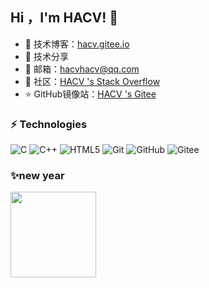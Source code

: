 ## Hi ，I'm HACV! :wave:    

- 🏡 技术博客：<a href="https://hacv.gitee.io" target="_blank">hacv.gitee.io</a>   
- 🌱 技术分享
- 💬 邮箱：hacvhacv@qq.com  
- 🤔 社区：<a href="https://stackoverflow.com/users/14727509/hacv" target="_blank">HACV 's Stack Overflow</a>   
- ⭐️ GitHub镜像站：<a href="https://gitee.com/HACV" target="_blank">HACV 's Gitee</a>   



### ⚡ Technologies  

![C](https://img.shields.io/badge/-C-00599C?style=flat-square&logo=C)
![C++](https://img.shields.io/badge/-C++-00599C?style=flat-square&logo=C)
![HTML5](https://img.shields.io/badge/-HTML5-E34F26?style=flat-square&logo=html5&logoColor=white)
![Git](https://img.shields.io/badge/-Git-black?style=flat-square&logo=git)
![GitHub](https://img.shields.io/badge/-GitHub-181717?style=flat-square&logo=github)
![Gitee](https://img.shields.io/badge/-Gitee-181717?style=flat-square&logo=gitee)  

###   

###  ✨new year  

<img align="" height="137px" src="https://github-readme-stats.vercel.app/api?username=hacv&hide_title=true&hide_border=true&show_icons=true&include_all_commits=true&line_height=21&bg_color=0,EC6C6C,FFD479,FFFC79,73FA79&theme=graywhite&locale=cn" />



